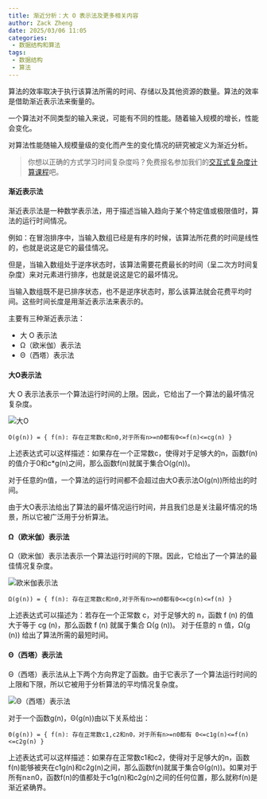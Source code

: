```yaml
---
title: 渐近分析：大 O 表示法及更多相关内容
author: Zack Zheng
date: 2025/03/06 11:05
categories:
 - 数据结构和算法
tags:
 - 数据结构
 - 算法
---
```


算法的效率取决于执行该算法所需的时间、存储以及其他资源的数量。算法的效率是借助渐近表示法来衡量的。

一个算法对不同类型的输入来说，可能有不同的性能。随着输入规模的增长，性能会变化。

对算法性能随输入规模量级的变化而产生的变化情况的研究被定义为渐近分析。

> 你想以正确的方式学习时间复杂度吗？免费报名参加我们的[交互式复杂度计算课程](https://programiz.pro/course/dsa-complexity-calculation?utm_source=tutorial-body-top&utm_campaign=programiz&utm_medium=referral)吧。

#### 渐近表示法

渐近表示法是一种数学表示法，用于描述当输入趋向于某个特定值或极限值时，算法的运行时间情况。

例如：在冒泡排序中，当输入数组已经是有序的时候，该算法所花费的时间是线性的，也就是说这是它的最佳情况。

但是，当输入数组处于逆序状态时，该算法需要花费最长的时间（呈二次方时间复杂度）来对元素进行排序，也就是说这是它的最坏情况。

当输入数组既不是已排序状态，也不是逆序状态时，那么该算法就会花费平均时间。这些时间长度是用渐近表示法来表示的。

主要有三种渐近表示法：
+ 大 O 表示法
+ Ω（欧米伽）表示法
+ Θ（西塔）表示法

#### 大O表示法

大 O 表示法表示一个算法运行时间的上限。因此，它给出了一个算法的最坏情况复杂度。

![大O](https://gitee.com/zackzhengxy/picGallery/raw/main/imgs/big0.webp)

`O(g(n)) = { f(n): 存在正常数c和n0,对于所有n>=n0都有0<=f(n)<=cg(n) }`


上述表达式可以这样描述：如果存在一个正常数c，使得对于足够大的n，函数f(n)的值介于0和c*g(n)之间，那么函数f(n)就属于集合O(g(n))。

对于任意的n值，一个算法的运行时间都不会超过由大O表示法O(g(n))所给出的时间。

由于大O表示法给出了算法的最坏情况运行时间，并且我们总是关注最坏情况的场景，所以它被广泛用于分析算法。


#### Ω（欧米伽）表示法

Ω（欧米伽）表示法表示一个算法运行时间的下限。因此，它给出了一个算法的最佳情况复杂度。

![欧米伽表示法](https://gitee.com/zackzhengxy/picGallery/raw/main/imgs/omega.webp)

`Ω(g(n)) = { f(n): 存在正常数c和n0,对于所有n>=n0都有0<=cg(n)<=f(n) }`


上述表达式可以描述为：若存在一个正常数 c，对于足够大的 n，函数 f (n) 的值大于等于 cg (n)，那么函数 f (n) 就属于集合 Ω(g (n))。
对于任意的 n 值，Ω(g (n)) 给出了算法所需的最短时间。


#### Θ（西塔）表示法

Θ（西塔）表示法从上下两个方向界定了函数。由于它表示了一个算法运行时间的上限和下限，所以它被用于分析算法的平均情况复杂度。

![Θ（西塔）表示法](https://gitee.com/zackzhengxy/picGallery/raw/main/imgs/theta.webp)

对于一个函数g(n)，Θ(g(n))由以下关系给出：

`Θ(g(n)) = { f(n): 存在正常数c1,c2和n0，对于所有n>=n0都有 0<=c1g(n)<=f(n)<=c2g(n) }`

上述表达式可以这样描述：如果存在正常数c1和c2，使得对于足够大的n，函数f(n)能够被夹在c1g(n)和c2g(n)之间，那么函数f(n)就属于集合Θ(g(n))。如果对于所有n≥n0，函数f(n)的值都处于c1​g(n)和c2g(n)之间的任何位置，那么就称f(n)是渐近紧确界。
